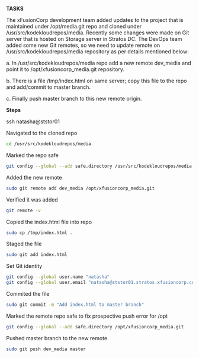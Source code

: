 **TASKS**

The xFusionCorp development team added updates to the project that is maintained under /opt/media.git repo and cloned under /usr/src/kodekloudrepos/media. Recently some changes were made on Git server that is hosted on Storage server in Stratos DC. The DevOps team added some new Git remotes, so we need to update remote on /usr/src/kodekloudrepos/media repository as per details mentioned below:

a. In /usr/src/kodekloudrepos/media repo add a new remote dev_media and point it to /opt/xfusioncorp_media.git repository.

b. There is a file /tmp/index.html on same server; copy this file to the repo and add/commit to master branch.

c. Finally push master branch to this new remote origin.


**Steps**

ssh natasha@ststor01

Navigated to the cloned repo

```bash
cd /usr/src/kodekloudrepos/media
```

Marked the repo safe

```bash
git config --global --add safe.directory /usr/src/kodekloudrepos/media
```

Added the new remote

```bash
sudo git remote add dev_media /opt/xfusioncorp_media.git
```

Verified it was added

```bash
git remote -v
```

Copied the index.html file into repo

```bash
sudo cp /tmp/index.html . 
```

Staged the file

```bash
sudo git add index.html 
```

Set Git identity

```bash
git config --global user.name "natasha" 
git config --global user.email "natasha@ststor01.stratos.xfusioncorp.com"
```

Commited the file

```bash
sudo git commit -m "Add index.html to master branch" 
```

Marked the remote repo safe to fix prospective push error for /opt

```bash
git config --global --add safe.directory /opt/xfusioncorp_media.git 
```

Pushed master branch to the new remote

```bash
sudo git push dev_media master
```
